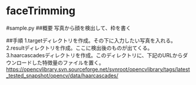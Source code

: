 # faceTrimming

#sample.py
##概要
写真から顔を検出して、枠を書く

##手順
1.targetディレクトリを作成。その下に入力したい写真を入れる。
2.resultディレクトリを作成。ここに検出後のものが出てくる。
3.haarcascadesディレクトリを作成。このディレクトリに、下記のURLからダウンロードした特徴量のファイルを置く。  
https://opencvlibrary.svn.sourceforge.net/svnroot/opencvlibrary/tags/latest_tested_snapshot/opencv/data/haarcascades/